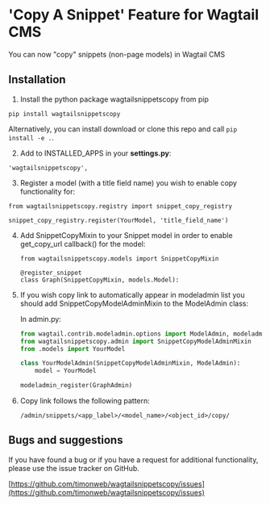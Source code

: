 # 'Copy A Snippet' Feature for Wagtail CMS

You can now "copy" snippets (non-page models) in Wagtail CMS


## Installation

1. Install the python package wagtailsnippetscopy from pip

  ``pip install wagtailsnippetscopy``

  Alternatively, you can install download or clone this repo and call ``pip install -e .``.

2. Add to INSTALLED_APPS in your **settings.py**:

  `'wagtailsnippetscopy',`

3. Register a model (with a title field name) you wish to enable copy functionality for:

  ```
  from wagtailsnippetscopy.registry import snippet_copy_registry

  snippet_copy_registry.register(YourModel, 'title_field_name')

  ```
  
4. Add SnippetCopyMixin to your Snippet model in order to enable get_copy_url callback() for the model:

    ```
    from wagtailsnippetscopy.models import SnippetCopyMixin

    @register_snippet
    class Graph(SnippetCopyMixin, models.Model):
    ```

5. If you wish copy link to automatically appear in modeladmin list you should add SnippetCopyModelAdminMixin to the ModelAdmin class:

    In admin.py:
    
    ```python
    from wagtail.contrib.modeladmin.options import ModelAdmin, modeladmin_register
    from wagtailsnippetscopy.admin import SnippetCopyModelAdminMixin
    from .models import YourModel

    class YourModelAdmin(SnippetCopyModelAdminMixin, ModelAdmin):
        model = YourModel

    modeladmin_register(GraphAdmin)
    ```

6. Copy link follows the following pattern:

    ```
    /admin/snippets/<app_label>/<model_name>/<object_id>/copy/
    ```

## Bugs and suggestions

If you have found a bug or if you have a request for additional functionality, please use the issue tracker on GitHub.

[https://github.com/timonweb/wagtailsnippetscopy/issues](https://github.com/timonweb/wagtailsnippetscopy/issues)